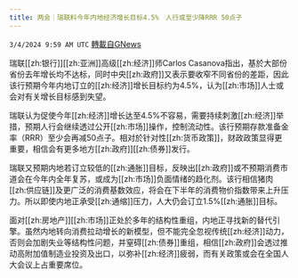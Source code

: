 ```yaml
---
title: 两会｜瑞联料今年内地经济增长目标4.5%　人行或至少降RRR 50点子
---
```

`3/4/2024 9:59 AM UTC` [轉載自GNews](https://gnews.org/articles/2363279)

瑞联[[zh:银行]][[zh:亚洲]]高级[[zh:经济]]师Carlos Casanova指出，基於大部份省份去年增长均不达标，同时中央[[zh:政府]]又表示要收窄不同省份的差距，因此该行预期今年内地订立的[[zh:经济]]增长目标约为4.5%，认为[[zh:市场]]人士或会对有关增长目标感到失望。

瑞联认为促使今年[[zh:经济]]增长达至4.5%不容易，需要持续刺激[[zh:经济]]举措，预期人行会继续透过公开[[zh:市场]]操作，控制流动性。该行预期存款准备金率（RRR）至少会再减50点子。相对於针对性[[zh:货币政策]]，财政政策显得更重要，相信会有更多地方[[zh:政府]][[zh:债券]]发行。

瑞联又预期内地若订立较低的[[zh:通胀]]目标，反映出[[zh:政府]]或不预期消费市道会在今年内全年复苏，或成为[[zh:市场]]负面情绪的趋化剂。该行相信猪肉[[zh:供应链]]及更广泛的消费基数效应，将会在下半年的消费物价指数带来上升压力。所以即使内地正承受[[zh:通缩]]压力，人大仍会订立1.5%[[zh:通胀]]目标。

面对[[zh:房地产]][[zh:市场]]正处於多年的结构性重组，内地正寻找新的替代引擎。虽然内地转向消费拉动增长的新模型，但不能完全忽视传统[[zh:经济]]动力，否则会加剧失业等结构性问题，并窒碍[[zh:债券]]重组，相信[[zh:政府]]会透过推动高附加值制造业投资及出口，以弥补[[zh:经济]]疲弱，而有关政策或会在全国人大会议上占重要席位。
